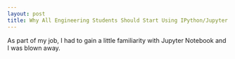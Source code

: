 ```yaml
---
layout: post
title: Why All Engineering Students Should Start Using IPython/Jupyter Notebooks
---
```


As part of my job, I had to gain a little familiarity with Jupyter Notebook and I was blown away. 
